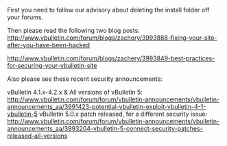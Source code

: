 First you need to follow our advisory about deleting the install folder off your forums. 

Then please read the following two blog posts: 
http://www.vbulletin.com/forum/blogs/zachery/3993888-fixing-your-site-after-you-have-been-hacked

http://www.vbulletin.com/forum/blogs/zachery/3993849-best-practices-for-securing-your-vbulletin-site

Also please see these recent security announcements:

vBulletin 4.1.x-4.2.x & All versions of vBulletin 5: http://www.vbulletin.com/forum/forum/vbulletin-announcements/vbulletin-announcements_aa/3991423-potential-vbulletin-exploit-vbulletin-4-1-vbulletin-5
vBulletin 5.0.x patch released, for a different security issue: http://www.vbulletin.com/forum/forum/vbulletin-announcements/vbulletin-announcements_aa/3993204-vbulletin-5-connect-security-patches-released-all-versions